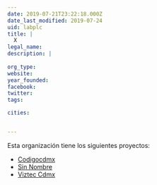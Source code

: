 ```yaml
---
date: 2019-07-21T23:22:18.000Z
date_last_modified: 2019-07-24
uid: labplc
title: |
  X
legal_name: 
description: |
  
org_type: 
website: 
year_founded: 
facebook: 
twitter: 
tags:

cities: 


---
```


Esta organización tiene los siguientes proyectos:

- [Codigocdmx](/proyectos/codigocdmx)
- [Sin Nombre](/proyectos/sin-nombre)
- [Viztec Cdmx](/proyectos/viztec-cdmx)
